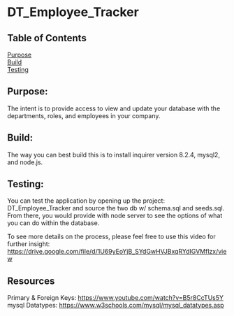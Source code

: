 # DT_Employee_Tracker

## Table of Contents

[Purpose](#Purpose) <br>
[Build](#Build) <br>
[Testing](#Testing) <br>

## Purpose:

The intent is to provide access to view and update your database with the departments, roles, and employees in your company.

## Build:

The way you can best build this is to install inquirer version 8.2.4, mysql2, and node.js.

## Testing:

You can test the application by opening up the project: DT_Employee_Tracker and source the two db w/ schema.sql and seeds.sql. 
From there, you would provide with node server to see the options of what you can do within the database. 

To see more details on the process, please feel free to use this video for further insight: https://drive.google.com/file/d/1U69yEoYjB_SYdGwHVJBxqRYdIGVMflzx/view 

## Resources

Primary & Foreign Keys: https://www.youtube.com/watch?v=B5r8CcTUs5Y
mysql Datatypes: https://www.w3schools.com/mysql/mysql_datatypes.asp


